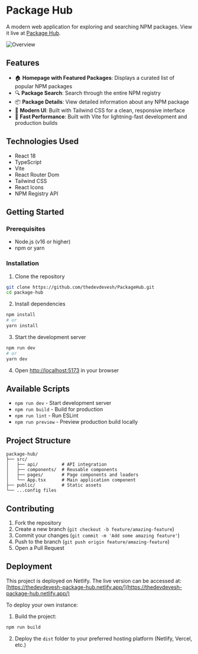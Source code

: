 # Package Hub

A modern web application for exploring and searching NPM packages. View it live at [Package Hub](https://thedevdevesh-package-hub.netlify.app/).

![Overview](screenshots/homepage.png)

## Features

- 🏠 **Homepage with Featured Packages**: Displays a curated list of popular NPM packages
- 🔍 **Package Search**: Search through the entire NPM registry
- 📦 **Package Details**: View detailed information about any NPM package
- 💅 **Modern UI**: Built with Tailwind CSS for a clean, responsive interface
- 🚀 **Fast Performance**: Built with Vite for lightning-fast development and production builds

## Technologies Used

- React 18
- TypeScript
- Vite
- React Router Dom
- Tailwind CSS
- React Icons
- NPM Registry API

## Getting Started

### Prerequisites

- Node.js (v16 or higher)
- npm or yarn

### Installation

1. Clone the repository
```bash
git clone https://github.com/thedevdevesh/PackageHub.git
cd package-hub
```

2. Install dependencies
```bash
npm install
# or
yarn install
```

3. Start the development server
```bash
npm run dev
# or
yarn dev
```

4. Open [http://localhost:5173](http://localhost:5173) in your browser

## Available Scripts

- `npm run dev` - Start development server
- `npm run build` - Build for production
- `npm run lint` - Run ESLint
- `npm run preview` - Preview production build locally

## Project Structure

```
package-hub/
├── src/
│   ├── api/         # API integration
│   ├── components/  # Reusable components
│   ├── pages/       # Page components and loaders
│   └── App.tsx      # Main application component
├── public/          # Static assets
└── ...config files
```

## Contributing

1. Fork the repository
2. Create a new branch (`git checkout -b feature/amazing-feature`)
3. Commit your changes (`git commit -m 'Add some amazing feature'`)
4. Push to the branch (`git push origin feature/amazing-feature`)
5. Open a Pull Request

## Deployment

This project is deployed on Netlify. The live version can be accessed at:
[https://thedevdevesh-package-hub.netlify.app/](https://thedevdevesh-package-hub.netlify.app/)

To deploy your own instance:

1. Build the project:
```bash
npm run build
```

2. Deploy the `dist` folder to your preferred hosting platform (Netlify, Vercel, etc.)

